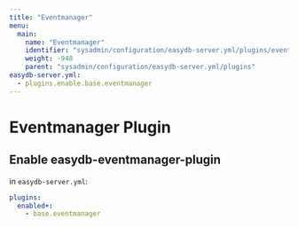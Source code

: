 ```yaml
---
title: "Eventmanager"
menu:
  main:
    name: "Eventmanager"
    identifier: "sysadmin/configuration/easydb-server.yml/plugins/eventmanager"
    weight: -948
    parent: "sysadmin/configuration/easydb-server.yml/plugins"
easydb-server.yml:
  - plugins.enable.base.eventmanager
---
```


# Eventmanager Plugin

## Enable easydb-eventmanager-plugin

in `easydb-server.yml`:

```yaml
plugins:
  enabled+:
    - base.eventmanager
```